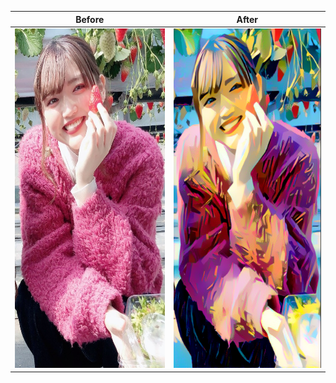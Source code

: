 Before | After
-------|------
<img src="images/sayaka.jpg" alt="alt text" width="317" height="543"> | <img src="target_images/modern_beauty.png" alt="alt text" width="317" height="543">
